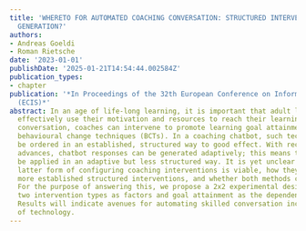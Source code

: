 ```yaml
---
title: 'WHERETO FOR AUTOMATED COACHING CONVERSATION: STRUCTURED INTERVENTION OR ADAPTIVE
  GENERATION?'
authors:
- Andreas Goeldi
- Roman Rietsche
date: '2023-01-01'
publishDate: '2025-01-21T14:54:44.002584Z'
publication_types:
- chapter
publication: '*In Proceedings of the 32th European Conference on Information Systems
  (ECIS)*'
abstract: In an age of life-long learning, it is important that adult learners can
  effectively use their motivation and resources to reach their learning goals. In
  conversation, coaches can intervene to promote learning goal attainment by using
  behavioural change techniques (BCTs). In a coaching chatbot, such techniques can
  be ordered in an established, structured way to good effect. With recent technological
  advances, chatbot responses can be generated adaptively; this means that BCTs can
  be applied in an adaptive but less structured way. It is yet unclear whether this
  latter form of configuring coaching interventions is viable, how they compare to
  more established structured interventions, and whether both methods can be combined.
  For the purpose of answering this, we propose a 2x2 experimental design with the
  two intervention types as factors and goal attainment as the dependent variable.
  Results will indicate avenues for automating skilled conversation including choice
  of technology.
---
```

